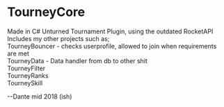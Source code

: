 # TourneyCore  
Made in C# 
Unturned Tournament Plugin, using the outdated RocketAPI  
Includes my other projects such as;  
TourneyBouncer - checks userprofile, allowed to join when requirements are met  
TourneyData - Data handler from db to other shit  
TourneyFilter  
TourneyRanks  
TourneySkill   
  
--Dante mid 2018 (ish)  
